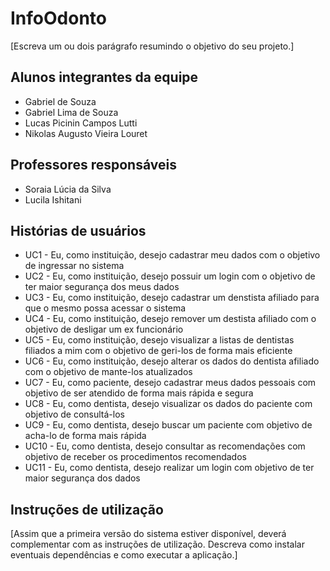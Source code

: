 # InfoOdonto

[Escreva um ou dois  parágrafo resumindo o objetivo do seu projeto.]

## Alunos integrantes da equipe

* Gabriel de Souza
* Gabriel Lima de Souza
* Lucas Picinin Campos Lutti
* Nikolas Augusto Vieira Louret

## Professores responsáveis

* Soraia Lúcia da Silva
* Lucila Ishitani

## Histórias de usuários

* UC1 - Eu, como instituição, desejo cadastrar meu dados com o objetivo de ingressar no sistema
* UC2 - Eu, como instituição, desejo possuir um login com o objetivo de ter maior segurança dos meus dados
* UC3 - Eu, como instituição, desejo cadastrar um denstista afiliado para que o mesmo possa acessar o sistema
* UC4 - Eu, como instituição, desejo remover um destista afiliado com o objetivo de desligar um ex funcionário
* UC5 - Eu, como instituição, desejo visualizar a listas de dentistas filiados a mim com o objetivo de geri-los de forma mais eficiente
* UC6 - Eu, como instituição, desejo alterar os dados do dentista afiliado com o objetivo de mante-los atualizados
* UC7 - Eu, como paciente, desejo cadastrar meus dados pessoais com objetivo de ser atendido de forma mais rápida e segura
* UC8 - Eu, como dentista, desejo visualizar os dados do paciente com objetivo de consultá-los
* UC9 - Eu, como dentista, desejo buscar um paciente com objetivo de acha-lo de forma mais rápida
* UC10 - Eu, como dentista, desejo consultar as recomendações com objetivo de receber os procedimentos recomendados
* UC11 - Eu, como dentista, desejo realizar um login com objetivo de ter maior segurança dos dados

## Instruções de utilização

[Assim que a primeira versão do sistema estiver disponível, deverá complementar com as instruções de utilização. Descreva como instalar eventuais dependências e como executar a aplicação.]
